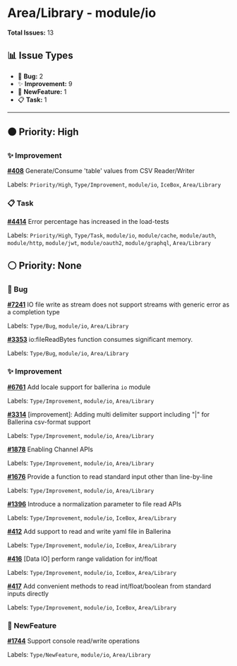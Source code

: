 # Area/Library - module/io

**Total Issues:** 13

## 📊 Issue Types

- 🐛 **Bug:** 2
- ✨ **Improvement:** 9
- 🚀 **NewFeature:** 1
- 📋 **Task:** 1

---

## 🟠 Priority: High

### ✨ Improvement

**[#408](https://github.com/ballerina-platform/ballerina-library/issues/408)** Generate/Consume 'table' values from CSV Reader/Writer

Labels: `Priority/High`, `Type/Improvement`, `module/io`, `IceBox`, `Area/Library`

### 📋 Task

**[#4414](https://github.com/ballerina-platform/ballerina-library/issues/4414)** Error percentage has increased in the load-tests 

Labels: `Priority/High`, `Type/Task`, `module/io`, `module/cache`, `module/auth`, `module/http`, `module/jwt`, `module/oauth2`, `module/graphql`, `Area/Library`

## ⚪ Priority: None

### 🐛 Bug

**[#7241](https://github.com/ballerina-platform/ballerina-library/issues/7241)** IO file write as stream does not support streams with generic error as a completion type

Labels: `Type/Bug`, `module/io`, `Area/Library`

**[#3353](https://github.com/ballerina-platform/ballerina-library/issues/3353)** io:fileReadBytes function consumes significant memory.

Labels: `Type/Bug`, `module/io`, `Area/Library`

### ✨ Improvement

**[#6761](https://github.com/ballerina-platform/ballerina-library/issues/6761)** Add locale support for ballerina `io` module

Labels: `Type/Improvement`, `module/io`, `Area/Library`

**[#3314](https://github.com/ballerina-platform/ballerina-library/issues/3314)** [improvement]: Adding multi delimiter support including "|" for Ballerina csv-format support

Labels: `Type/Improvement`, `module/io`, `Area/Library`

**[#1878](https://github.com/ballerina-platform/ballerina-library/issues/1878)** Enabling Channel APIs

Labels: `Type/Improvement`, `module/io`, `Area/Library`

**[#1676](https://github.com/ballerina-platform/ballerina-library/issues/1676)** Provide a function to read standard input other than line-by-line

Labels: `Type/Improvement`, `module/io`, `Area/Library`

**[#1396](https://github.com/ballerina-platform/ballerina-library/issues/1396)** Introduce a normalization parameter to file read APIs

Labels: `Type/Improvement`, `module/io`, `IceBox`, `Area/Library`

**[#412](https://github.com/ballerina-platform/ballerina-library/issues/412)** Add support to read and write yaml file in Ballerina

Labels: `Type/Improvement`, `module/io`, `IceBox`, `Area/Library`

**[#416](https://github.com/ballerina-platform/ballerina-library/issues/416)** [Data IO] perform range validation for int/float

Labels: `Type/Improvement`, `module/io`, `IceBox`, `Area/Library`

**[#417](https://github.com/ballerina-platform/ballerina-library/issues/417)** Add convenient methods to read int/float/boolean from standard inputs directly

Labels: `Type/Improvement`, `module/io`, `IceBox`, `Area/Library`

### 🚀 NewFeature

**[#1744](https://github.com/ballerina-platform/ballerina-library/issues/1744)** Support console read/write operations

Labels: `Type/NewFeature`, `module/io`, `Area/Library`

